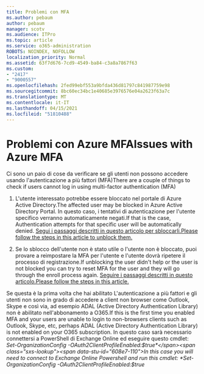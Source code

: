 ```yaml
---
title: Problemi con MFA
ms.author: pebaum
author: pebaum
manager: scotv
ms.audience: ITPro
ms.topic: article
ms.service: o365-administration
ROBOTS: NOINDEX, NOFOLLOW
localization_priority: Normal
ms.assetid: 63f7d676-7cd9-4549-ba84-c3a8a7867f63
ms.custom:
- "2417"
- "9000557"
ms.openlocfilehash: 2fed99ebf553a9bfda436d81797c841987759e98
ms.sourcegitcommit: 8bc60ec34bc1e40685e3976576e04a2623f63a7c
ms.translationtype: MT
ms.contentlocale: it-IT
ms.lasthandoff: 04/15/2021
ms.locfileid: "51810488"
---
```

# <a name="issues-with-azure-mfa"></a><span data-ttu-id="608e7-102">Problemi con Azure MFA</span><span class="sxs-lookup"><span data-stu-id="608e7-102">Issues with Azure MFA</span></span>
<span data-ttu-id="608e7-103">Ci sono un paio di cose da verificare se gli utenti non possono accedere usando l'autenticazione a più fattori (MFA)</span><span class="sxs-lookup"><span data-stu-id="608e7-103">There are a couple of things to check if users cannot log in using multi-factor authentication (MFA)</span></span>

1. <span data-ttu-id="608e7-104">L'utente interessato potrebbe essere bloccato nel portale di Azure Active Directory.</span><span class="sxs-lookup"><span data-stu-id="608e7-104">The affected user may be blocked in Azure Active Directory Portal.</span></span> <span data-ttu-id="608e7-105">In questo caso, i tentativi di autenticazione per l'utente specifico verranno automaticamente negati.</span><span class="sxs-lookup"><span data-stu-id="608e7-105">If that is the case, Authentication attempts for that specific user will be automatically denied.</span></span> [<span data-ttu-id="608e7-106">Segui i passaggi descritti in questo articolo per sbloccarli.</span><span class="sxs-lookup"><span data-stu-id="608e7-106">Please follow the steps in this article to unblock them.</span></span>](https://docs.microsoft.com/azure/active-directory/authentication/howto-mfa-mfasettings#block-and-unblock-users)

2. <span data-ttu-id="608e7-107">Se lo sblocco dell'utente non è stato utile o l'utente non è bloccato, puoi provare a reimpostare la MFA per l'utente e l'utente dovrà ripetere il processo di registrazione.</span><span class="sxs-lookup"><span data-stu-id="608e7-107">If unblocking the user didn't help or the user is not blocked you can try to reset MFA for the user and they will go through the enroll process again.</span></span> [<span data-ttu-id="608e7-108">Seguire i passaggi descritti in questo articolo.</span><span class="sxs-lookup"><span data-stu-id="608e7-108">Please follow the steps in this article.</span></span>](https://docs.microsoft.com/azure/active-directory/authentication/howto-mfa-userdevicesettings#require-users-to-provide-contact-methods-again)

<span data-ttu-id="608e7-109">Se questa è la prima volta che hai abilitato L'autenticazione a più fattori e gli utenti non sono in grado di accedere a client non browser come Outlook, Skype e così via, ad esempio ADAL (Active Directory Authentication Library) non è abilitato nell'abbonamento a O365.</span><span class="sxs-lookup"><span data-stu-id="608e7-109">If this is the first time you enabled MFA and your users are unable to login to non-browsers clients such as Outlook, Skype, etc, perhaps ADAL (Active Directory Authentication Library) is not enabled on your O365 subscription.</span></span> <span data-ttu-id="608e7-110">In questo caso sarà necessario connettersi a PowerShell di Exchange Online ed eseguire questo cmdlet:  *Set-OrganizationConfig -OAuth2ClientProfileEnabled:$true*</span><span class="sxs-lookup"><span data-stu-id="608e7-110">In this case you will need to connect to Exchange Online Powershell and run this cmdlet:  *Set-OrganizationConfig -OAuth2ClientProfileEnabled:$true*</span></span>